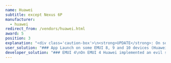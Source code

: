 ```yaml
---
name: Huawei
subtitle: except Nexus 6P
manufacturer:
  - huawei
redirect_from: /vendors/huawei.html
award: 5
position: 3
explanation: "<div class='caution-box'>\n<strong>UPDATE</strong>: On some phones with EMUI 9+ (Android P+) Huawei introduced a new task killer app called PowerGenie which kills everything not whitelisted by Huawei and does not give users any configuration options. See below how to uninstall it.\n<br>\nWe have mixed reviews on Huawei - the PowerGenie app is present on some EMUI 9+ systems, while on others it isn't.\n</div>\nTraditionally Huawei and their Android customization called EMUI belongs to the most troubled on the market with respect to non-standard background process limitations.\nThere are no APIs and no documentation for those extensions. On default settings, background processing simply does not work right and apps working in background will break.\nIn some of the EMUI versions (we know about EMUI 4 at and we have some reports about EMUI 5 and now the latest EMUI 9) no user accessible settings can prevent the system to break background processing longer than 60 minutes. This is done by an evil custom service called HwPFWService (and in EMUI 9 this is called PowerGenie) developed and bundled with EMUI by Huawei."
user_solution: "### App Launch on some EMUI 8, 9 and 10 devices (Huawei P20, Huawei P20 Lite, Huawei Mate 10...)\n* *Phone settings > Battery > App launch* and then set your app to “Manage manually” and make sure everything is turned on.\n<div class=\"img-block\">\n  <figure>\n    <img src=\"/assets/img/huawei/ss_huawei_app_launch_1.png\">\n    <figcaption>1. *Phone settings > Battery > App launch*. This feature may or may not be available for all devices or labeled differently.</figcaption>\n  </figure>\n  <figure>\n    <img src=\"/assets/img/huawei/ss_huawei_app_launch_3.png\">\n    <figcaption>2. Turn off “Manage all autmatically”</figcaption>\n  </figure>\n  <figure>\n    <img src=\"/assets/img/huawei/ss_huawei_app_launch_4.png\">\n    <figcaption>3. Make sure to ENABLE! all toggles.</figcaption>\n  </figure>\n</div>\nAlso for reliable background processes you may need to uninstall PowerGenie as described below.\n### Startup manager\nStartup manager seems to be a new kid on the block, preventing apps run automatically after the phone starts up.\n* Go to Settings > All > Startup manager.\n<div class=\"img-block\">\n  <figure>\n    <img src=\"/assets/img/huawei/startup.jpg\">\n    <figcaption>1. *Phone settings > All > Startup manager* and allow the app.</figcaption>\n  </figure>\n</div>\n### EMUI 9+ devices\n#### Classic battery optimization\nOpen Settings, and search for and access Battery optimization. Touch the little inverted triangle next to Don't allow, touch All apps, locate and touch your app, and select Don't allow.\n#### PowerGenie\nHuawei is extremely inventive in breaking apps on their devices. In addition to all the non-standard power management measures described below, they introduced a new task killer app build right into EMUI 9 on Android Pie.\nIt is called <b>PowerGenie</b> and it kills all apps that are not on its whitelist. You cannot add custom apps on their pre-defined whitelist. This means there is no other way to fix proper app functionality on Huawei than uninstalling PowerGenie.\nUnfortunately this is a system app and can only be fully uninstalled using ADB (Android Debug Bridge) Source: [XDA](https://forum.xda-developers.com/mate-20-pro/themes/remove-powergenie-to-allow-background-t3890409).\nYou need to:\n1. [install ADB](https://www.xda-developers.com/install-adb-windows-macos-linux/) on your computer\n2. Connect your phone with a data cable\n3. Enable [Developer options](https://developer.android.com/studio/debug/dev-options.html)\n4. Enable USB debugging within Developer options on your device\n5. Run the following commands on your computer:\n`adb shell pm uninstall -k --user 0 com.huawei.powergenie`\n`adb shell pm uninstall -k --user 0 com.huawei.android.hwaps`\nIf apps keep getting killed try running `adb shell pm stopservice hwPfwService`.\nWe did not yet have this confirmed but it is possible you can alternatively just disable PowerGenie in *Phone settings > Apps*. This setting would need to be re-applied every time you reboot your device.\n<div class=\"caution-box\">\nPlease still follow the steps below - Huawei phones usually have multiple powersaving mechanisms.\n<br><br>\nAlso, you may not have PowerGenie on your device, but your apps may still get killed by another mechanism.\n</div>\n### EMUI 5.X and 8.X\n#### Classic battery optimization\nOpen Settings, and search for and access Ignore battery optimization. Touch the little inverted triangle next to Allow, touch All apps, locate and touch the app, and select Allow.\n### EMUI 6+ devices (and some EMUI 5 devices)\n* *Phone settings > Advanced Settings > Battery manager > Power plan* set to *Performance*\n* *Phone Settings > Advanced Settings > Battery Manager > Protected apps* – set your app as *Protected*\n* *Phone Settings > Apps > Your app > Battery > Power-intensive prompt* [uncheck] and *Keep running after screen off* [check]\n* *Phone settings > Apps > Advanced (At the bottom) > Ignore optimisations >* Press *Allowed > All apps >* Find your app on the list and set to *Allow*\n### Huawei P9 Plus\n* *Phone settings > Apps > Settings > Special access > Ignore battery optimisation >* select allow for your app.\n### Huawei Honor 9 Lite, Huawei Mate 9 Pro\n* *Phone settings > Battery > Launch* and then set your app to “Manage manually” and make sure everything is turned on.\nOn EMUI 4 there is no way out, sorry, but you can ask developers of your apps to implement the workaround described in <a href=\"#developer-solution-section\">Developer section</a>"
developer_solution: "### EMUI 4\nOn EMUI 4 Huawei implemented an evil service called `HwPFWService`. In your `adb logcat` you can see message like:\n```\n[ 05-25 18:10:17.167 4230:16683 D/PFW.HwPFWAppWakeLockPolicy ]\ngetUidWakeLock uid: 10185 wakelock >= 10 mins\n[ 05-25 18:10:17.249 4230:16683 W/PFW.HwPFWAppWakeLockPolicy ]\nuid: 10185 wakelock > 60 mins\n[ 05-25 18:10:17.249 4230:16683 D/PFW.HwPFWAppWakeLockPolicy ]\nforce stop abnormal wakelock app uid: 10185\n```\nThe good news is that in order to not kill itself or others, Huawei/Honor's services, before killing an app, hwPfwService looks at the tag of the wakelock and if the tag is one the hard-coded whitelisted tags, it does not kill the app.\nThe whitelisted wakelock tags are: \"AudioMix\", \"AudioIn\", \"AudioDup\", \"AudioDirectOut\", \"AudioOffload\" and \"LocationManagerService\".\nHere is how you can workaround this in code:\n```\nString tag = \"com.my_app:LOCK\";\nif (Build.VERSION.SDK_INT == Build.VERSION_CODES.M && Build.MANUFACTURER.equals(\"Huawei\")) {\n    tag = \"LocationManagerService\";\n}\nPowerManager.WakeLock wakeLock = ((PowerManager) getSystemService(Context.POWER_SERVICE)).newWakeLock(1, tag);\nwakeLock.acquire();\n```"
---
```


